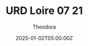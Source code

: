 ---
title: "URD Loire 07 21"
meta_title: ""
description: "Oreca 07 2021 by URD"
date: 2025-01-02T05:00:00Z
thumb: EH2yWRz
mainimage: 3vYjxGG
cargallery: ["TVd4ZlX", "ilTrc3g", "ZJFu2W9"]
categories: ["Car"]
author: "Theodora"
# championship: Super GT
tags: ["Oreca", "LMP2", "Le Mans", "Le Mans Prototype", "URD", "France", "2021", "WEC","IMSA"]
draft: false
link: https://modsfire.com/80u3hFdr7w48OS1
zipsize: "260 MB"
host: ModsFire
manu: Oreca
country: France
# championship: Super GT
year: 2021
class: LMP2
drivetrain: RWD
engine: GK-428 4.2L V8
power: 560 hp
torque: 512
mass: 950
speed: 320
gb: Xtrac 6-speed
accel: 2.8s
creator: URD
creatorfull: United Racing Design
version: "1.3"
csp: "0.2.4"
carname: "Oreca 07 Gibson"
realname: URD Loire 07 21
livery: "6 included"
r2r: 1
---
